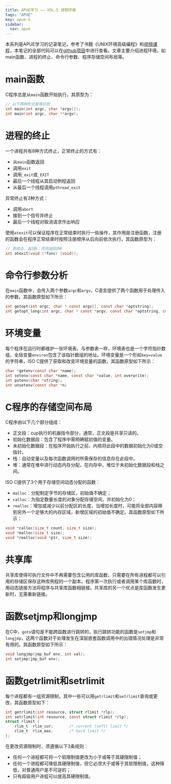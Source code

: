 ```yaml
---
title: APUE学习 —— VOL.5 进程环境
tags: "APUE"
key: apue-5
sidebar:
  nav: apue
---
```


本系列是APUE学习的记录笔记，参考了书籍《UNIX环境高级编程》和[视频课程](https://www.bilibili.com/video/BV18p4y167Md/)，本笔记的全部代码可以在[github项目](https://github.com/TypeFloat/Learning-APUE)中进行查看。文章主要介绍进程环境，如main函数、进程的终止、命令行参数、程序存储空间布局等。<!--more-->

# main函数

C程序总是从`main`函数开始执行，其原型为：

```c
// 以下两种形式是等价的
int main(int argc, char *argv[]);
int main(int argc, char **argv);
```

# 进程的终止

一个进程共有8种方式终止，正常终止的方式有：

- 从`main`函数返回
- 调用`exit`
- 调用`_exit`或`_EXIT`
- 最后一个线程从其启动例程返回
- 从最后一个线程调用`pthread_exit`

异常终止有3种方式：

- 调用`abort`
- 接到一个信号并终止
- 最后一个线程对取消请求作出响应

使用`atexit`可以保证程序在正常结束时执行一些操作，其作用是注册函数，注册的函数会在程序正常结束时按照注册顺序从后向前依次执行。其函数原型为：

```c
// 若成功，返回0；否则返回非0
int atexit(void (*func) (void));
```

# 命令行参数分析

 在`main`函数中，会传入两个参数`argc`和`argv`，C语言提供了两个函数用于处理传入的参数，其函数原型如下所示：

```c
int getopt(int argc, char * const argv[], const char *optstring);
int getopt_long(int argc, char * const *argv, const char *optstring, const struct option *longopts, int *longindex);
```

# 环境变量

每个程序在运行时都维护一张环境表。与参数表一样，环境表也是一个字符指针数组，全局变量`environ`包含了该指针数组的地址。环境变量是一个形如`key=value`的字符串，ISO C提供了获取和改变环境变量的函数，其函数原型如下所示：

```c
char *getenv(const char *name);
int setenv(const char *name, const char *value, int overwrite);
int putenv(char *string);
int unsetenv(const char *n)
```

# C程序的存储空间布局

C程序由以下几个部分组成：

- 正文段：cup执行的机器指令部分，通常，正文段是共享只读的。
- 初始化数据段：包含了程序中需明确赋初值的变量。
- 未初始化数据段：在程序开始执行之前，内核将此段中的数据初始化为0或空指针。
- 栈：自动变量以及每次函数调用时所需保存的信息存在此段中。
- 堆：通常在堆中进行动态内存分配，在内存中，堆位于未初始化数据段和栈之间。

ISO C提供了3个用于存储空间动态分配的函数：

- `malloc`：分配制定字节的存储区，初始值不确定；
- `calloc`：为指定数量长度的对象分配存储空间，并初始化为0；
- `realloc`：增加或减少以前分配区的长度，当增加长度时，可能将全部内容移到另外一个足够大的内存区域，新增区域的初始值不确定。其函数原型如下所示：

```c
void *calloc(size_t count, size_t size);
void *malloc(size_t size);
void *realloc(void *ptr, size_t size);
```

# 共享库

共享库使得可执行文件中不再需要包含公用的库函数，只需要在所有进程都可以引用的存储区保存这种库例程的一个副本。程序第一次执行或者调用某个库函数时，用动态链接方法将程序与共享库函数相链接。共享库的另一个优点是库函数发生更新时，无需重新链接。

# 函数setjmp和longjmp

 在C中，`goto`语句是不能跨函数进行跳转的，执行跳转功能的函数是`setjmp`和`longjmp`，这两个函数对于处理发生在深层嵌套函数调用中的出错情况处理是非常有用的。其函数原型如下所示：

```c
void longjmp(jmp_buf env, int val);
int setjmp(jmp_buf env);
```

# 函数getrlimit和setrlimit

每个进程都有一组资源限制，其中一些可以用`getrlimit`和`setrlimit`查询或更改，其函数原型如下：

```c
int getrlimit(int resource, struct rlimit *rlp);
int setrlimit(int resource, const struct rlimit *rlp);
struct rlimit {
	rlim_t  rlim_cur;       /* current (soft) limit */
	rlim_t  rlim_max;       /* hard limit */
};
```

在更改资源限制时，须遵循以下3条规则：

- 任何一个进程都可将一个软限制值更改为小于或等于其硬限制值；
- 任何一个进程都可降低其硬限制值，但它必须大于或等于其软限制值，这种降低，对普通用户是不可逆的；
- 只有超级用户进程可以提高其硬限制值。